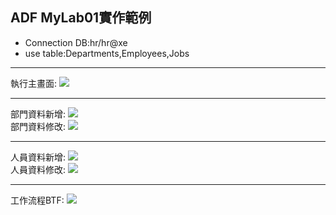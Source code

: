 ## ADF MyLab01實作範例<br>
- Connection DB:hr/hr@xe<br>
- use table:Departments,Employees,Jobs<br>

----------
執行主畫面:
![](https://lh3.googleusercontent.com/wnph4p53EbwgRRjrkOjjE_SAsE8nDt1Gb1ogSvk3Iez4PQbMwEfRIOXIhOp6DApFp5RGPz4Pb2ZMHIuxiukQq0-G3YuQFF8RL5YDpTzsJo6J8jV4s9RMKDWv2SxDRQs9H777VD_aWFB1cjZqFVRu6-VhiIrPYg3AUrrfCZsDoUgifl_ToxGrDyUZgMonoJBhv9JX9ULlq_u-TnLmCH8X8oysb3bstM4BcMQtNWZJOkpoDNpfMM3fAN8vmo_gbX9LSG7wMDTHswlT8fnD_rliej0O1ZTlw5IS83QlaPRxb930z6ewF1t_Wbj4fFm0PoADwUFtroFXd-i8TsKWXzP2XzLhaxCbEYvxHh9n8oCKSZ6hKOcyKDzt5KLMdbO47BR9KVO0UI6sPyqNVAyDjGWcxi9_IGPd27kjHA4cSQK7d9465U_aU3YkQYLK5iA9JkpGqFU7v8UMBsSShPn-dkG6Ti7k-w6eJpLGd5NSxDQIUBRKPHuIgA2Mrw-yBCHO1XY4IhrGC7Y-OVrIT_u-ZkMmNUPi6MWpqQXnyt-Nxt6fEdU76ZEU0EO61AQWd9hR73ojeT0-SUZQnK1R3cu77SdwvbCk8JXE_-Zl-OSCzAcODMOXBW_jCOsFpnIFfHQv-5Mc-i_Q-WoaEwLMlK73Rxp3vIpzEPMP7Pc0hFkXGLJ6zd-upBjzni6ER84wrGFy3Cagc1E7WmYSaaCokuKeaY4rfX9lA1W6p7R7OrG7pEwyFzL35Fc=w1177-h533-no)

----------
部門資料新增:
![](https://lh3.googleusercontent.com/a16QcexWMDyyUggHFowevTFf9_Gs-9yhSwcaw5vkQxPf407lmFpwo2I1048k8uU7-S7dgn2XfpE9DGR0x9HyWnVZu0fLbiGLk51UJ-xivxBwJoZb-AL-sjgiavMzCRWNKf78-QmQzSFG9sNCCjWTn9u3zgBjz8Quyic9PqTPNS5wRLtLSNKZwiENEiHxLnv_qai2ubi9PE-E0uffFi_7JggsMKZha_Mz1ZcCDbZWwy7ZrUJmBJ47MLPpeiwH3gPsgRvEB-hW2wV1xYM18ICWGA2wqYQEJLj81719LteIu6lQGoXfL4DoB6v9Pm5UVGTKKlyzOScitGe_CR7tKH0jX4fvvz31MiL2U415WHnOIK43oGwfGhoBaWwexmpS9An6VNJTmlmyCYWB2XfiBaKKl3x2uH6sBLsttFQzcFPLrjLeo75qEQCOle0XAtd8ZfUwQyx4eO2gP5miv8NOEw5sCmLAmwlWonQgxyrkTFNCPPt1P-omaQ8CfUVVAejHpxLghUeMwnH8fwbZwhtOW0-peCZ6aGerNJGUIa_YxPd5H62O3mP7Fe1WcmkB3uAQ2UbbOCuh6s9VFo_rMH7hGYUr0_sUJmLUxJYbz01B24sWzmtvQo7_rHz3h4msE1EIkwpNv_CRNo8Pt8BNkf02fLFU7DR08XZB37FGU9qubZoP2caJI7DgfCfhz6lH2I9oztCCnmt-mj517zv1mhbi6CXVU3Wf9yVJJdOvz5pKGl7gFNiSP14=w961-h189-no)<br>
部門資料修改:
![](https://lh3.googleusercontent.com/xWn7dMolPu_Ruirzt_jv9ZIkXFIwBZdGskeK6iISbPtxJJGzcOOLAr43QVWYscHGBpTnMYVK4_8bEktszYqcxrA1dyViQHFvpJJKjjoNmq-wS_euzsr1Xo9ai26bsyPPru9OskEKC40NMZ61dVXcp4uzdgGUshEETUzu8bh4aV3lV0hKnCGhTy91xz6UDZHSix6z67G7Z3PMgnqRIB82VFMDfZmBWPhsuzPfVQv7lPThWmqqQriFLU7SyjC10RXvc56rad0uVlWWtbx0kr7tOeRhauj1ZenGDf0HmCOECbUb1wwZS-yy54SRo4zWAiVpcIIc-jn_qJCDMw3Kh2j4KQ7UrhTDsN7MM72JKBbWU6NbStdhLp8yXUuSdSwnRPiMLOXqeLkDf06KSUu7ilfLt7BJ8867aB0DrNy88nCS1xEnj9F6B7dSCHAPULZmj-6aS1GqrmBAelr-R-w360Dl5k5kXHG0vnmNZL30WIJNTCbrY-byEt73KJ9CmFhx3R3qJ1JxjaHsaGerMszPwwNFkhULeXUvfIY1bdvbd6_6afdOHlwwwQX0-l9Y7TFCV_a2bBmpx81yBXvYHfgwR-6ez2J2r1n4ByTQaov5fpf0QbPQsbgWztLV-AHBgbMvV-ybuj2QpDctH82pCahbr46fGmeIPlOXGuje8C6Qx1G8PkfqIfBg_QuQ1hutUXSW94Ylm5M4IEOsJ9CuCOhfwrIbnwGSK8XjbJXb0nzRewW_IeeD_hI=w961-h189-no)

----------
人員資料新增:
![](https://lh3.googleusercontent.com/IFq-wFrseRffS9w5CdepcJb6eOK5xZv9X-MsjZgxMEr0-l3ADReyOpOBBszgxzvgsn8iOJDJxULD_mFHMyiJL7uoZQMZ1hx6v0ZHYfRzCckh6ANPwsLaBMOtywD0B-YlL3QiLGE1hs1ljVZSSQPeK0Vf6YaGcYZ7z6kF2pj1VSF2ny6hY6EdlRXnYup5G8FRGpURkE3Eh_mIl0UqFpgXdJLrIxYGYsfAibaOrP_IhVbNoDWgVCGpoWy90Yqqu50fvciD8yhiCVLWO4cuRfaC5Yzuh-6eZRcsEJDbx2SHy8p8O37BJrbT38p1z-g2b_rGvkbIakGX-HhukpTrGx5a0BhIOUlyzeGzw4nz4_OSbBlIXepZ8L9JB6VGKfXQ0X7afFvKtdF0ncRhKg9LnmyQkdm_IHpdTbyi6HL9aBd0pvuVCh5b5cIVHK0iav-pbqCDlApr5MKr6WYdimtm_vABRO5WIV6CA1VribeT87eZ8hqOs3KrXvxusz7nFMhYShhqj8v_VVEqLSr_7qWGSRrJiy8cwQtrWrksYPq-kz0rXfgyWpKi9BC6sRfBWXTKuiGPKELUi7kKKuMjdWqOXaB0lyb_QkL_BAqPuKAwvK3XHL2vtBQ2dqhfDciqt0oRDGXbM0IvU0mHVTpgsDfwqN_6nPRoDwYswj0nzU8pnYS1AN2IRM-6Jl3ZrOBnaeuT3K4lNDraiP87vKXo5f6Fp_Knna-2pwZdXoEImPUG_lVdORuR1as=w969-h398-no)<br>
人員資料修改:
![](https://lh3.googleusercontent.com/sn52zQwobiDXO9q-2HZcNBB2-y_3i2iqoBFch_zzpsnAQF6_1mmTtD6tuQ3ds4Qe8GhPEF0WVEozylnh6eQHwUR9YawDRtKFCuQzdNuSil_n30Yp6pklmcVLw9qvFp9ka0su361DocdeMyOd3OFG-Bnyz4wRS9gUNjhlM67hb5BSA3hIl-a6HM5Y1-dWR9_wrJqP8eSpP3ystKPCtk3n1TxIYg1neLh5zzd_9yoL2nciNV7irsXiVwFWWsV-RZOE0yS5TxiD0IA_0D9TRRgY-k28rdxR6Jqd_Shz7-fr-BqN8uyR2qPwtfhYIPjtreQ4at8hzxJNbVOyETsvzBm4P6uNqJ4Iwi8wXhV4LkMk_QQxuWCwGvWISsEucnHA-ICRTXOq9sZHbG9N7pXHRd9dar6qyaQugmVt0qPIpmCIpAlm5WuwQ3SCSBhq5hRjND2MW1-TEcqyuGdcp0_aFWqNrHD5Ou407PCGr0oLkK7hjaaC5ZVYCDtjb8EeGKhGnIgaQ2fPQg1BMk9OyVvSAEitO6hIH8vW_TmwAfo9MXOwMXIh5565fpxK9-GQMeS1WJkfSLwc70TsxEVsxKdd-GigY9kvZvNjdSRtukHRS18xh0JMro4atM1IqhYi752rubrks8eG_It6ZG7I66TDNMmB_a5EwnHT-3pUw1rd9X6GIa3_zMDYZT8MnJXYoVwGgozVdlVW2yE4142LJ-ykRzeSNkrlIh3SERuB7xNsUwDoG0mqmwA=w969-h398-no)

----------
工作流程BTF:
![](https://lh3.googleusercontent.com/IVimtwwuopCYVq5sqnbeQDbpEbrvDMlDMZCDbRxa2poatP5gcp444NOoEpsUslhd6UcEa-d0I0yudKBM5fCw2TM7RAKBFQM2szJHxI3I-OQp3cUfJr8QBqdRGbhVAo-rHpNr0Z494wAeFU-a4Ly6UZd-qCf_JlffbdkOssHEyMPoa684jpc_RXpM89pGNQYueVvUEa6o4ocyObVMadyXj-8a6O4n0H1vbW5bl6YZW6yrFO3hbbYrtz2kwcjutlkzMt1NXTvjuTz_AehUHGtZVkd-kwWmXPrkMfNA__I9auZqqVJ0iYrXf4t9tPl_Ojh7o9nPUGc1FZRtr6zrMaqoXD0JBIm43-x_PLNk27YpU5kNc6MaMDJVHw0LC8hZePxmwIaBdYxXUSpQae4-mUtE0Oyu7uQJYC7Y9dfyM-AXNAdBwRkcnxyJ37pIIwNiUQL3bTfltcq5jL92rvC4ZhTOfnfjhI8PH0Ev2ngJ_VwM8-RV1gJhkoYeT9WLTBe7L2gOIxisipOQnFWfqbh1I-SLuZT6Ls9p7dFLmMBz0pa0XmAxkdrJCjfI0GPkbsZcVSgrgBUGa1a3lPztQ3h5cLNW_BrifwYBuwpYiKD6nvauNy_ugKzDv8qq4xUfk0x1TYHDoW-IMH2K4-YUAVniHFcVrwTf54QJgj51_TbmNhp5yk5OxapbjmE9y4b-LHPSDxmD7Vj1w7NU4NB3CxU-4p5kHXcXJUPoy_9KgjXIrBQ1-6dtRWg=w376-h540-no)
